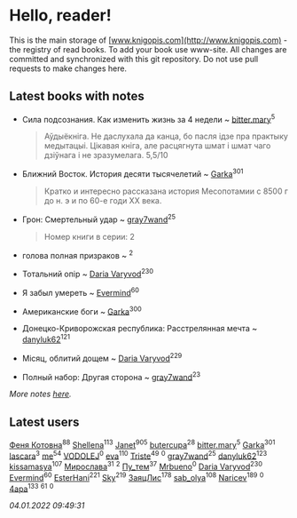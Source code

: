 # Hello, reader!
This is the main storage of [www.knigopis.com](http://www.knigopis.com) - the registry of read books.
To add your book use www-site. All changes are committed and synchronized with this git repository.
Do not use pull requests to make changes here.


## Latest books with notes
* Сила подсознания. Как изменить жизнь за 4 недели ~ [bitter.mary](users/108/108890810412612634449-google)<sup>5</sup>
    > Аўдыёкніга.
    > Не даслухала да канца, бо пасля ідзе пра практыку медытацыі. Цікавая кніга, але расцягнута шмат і шмат чаго дзіўнага і не зразумелага.
    > 5,5/10

* Ближний Восток. История десяти тысячелетий ~ [Garka](users/115/115753719718250012620-google)<sup>301</sup>
    > Кратко и интересно рассказана история Месопотамии с 8500 г до н. э и по 60-е годи XX века.

* Грон: Смертельный удар ~ [gray7wand](users/110/110080946273609412257-google)<sup>25</sup>
    > Номер книги в серии: 2

* голова полная призраков ~ [](users/101/101368518035734751027-google)<sup>2</sup>

* Тотальний опір ~ [Daria Varyvod](users/829/829893410524253-facebook)<sup>230</sup>

* Я забыл умереть ~ [Evermind](users/302/302928912-vkontakte)<sup>60</sup>

* Американские боги ~ [Garka](users/115/115753719718250012620-google)<sup>300</sup>

* Донецко-Криворожская республика: Расстрелянная мечта ~ [danyluk62](users/374/374149854-vkontakte)<sup>121</sup>

* Місяц, облитий дощем ~ [Daria Varyvod](users/829/829893410524253-facebook)<sup>229</sup>

* Полный набор: Другая сторона ~ [gray7wand](users/110/110080946273609412257-google)<sup>23</sup>


_More notes [here](latest_books_with_notes.md)._


## Latest users
[Феня Котовна](users/109/109746193906459706720-google)<sup>88</sup> 
[Shellena](users/134/13413591548892934957-mailru)<sup>113</sup> 
[Janet](users/108/108113656204404967440-google)<sup>905</sup> 
[butercupa](users/193/193697993-vkontakte)<sup>28</sup> 
[bitter.mary](users/108/108890810412612634449-google)<sup>5</sup> 
[Garka](users/115/115753719718250012620-google)<sup>301</sup> 
[lascara](users/243/2434302110035411-facebook)<sup>3</sup> 
[me](users/381/381417697-yandex)<sup>54</sup> 
[VODOLEJ](users/472/4722569524524943-facebook)<sup>0</sup> 
[eva](users/111/111656270551033014778-google)<sup>110</sup> 
[Triste](users/517/5175580462988229760-mailru)<sup>49</sup> 
[](users/110/110586684065969128396-google)<sup>0</sup> 
[gray7wand](users/110/110080946273609412257-google)<sup>25</sup> 
[danyluk62](users/374/374149854-vkontakte)<sup>123</sup> 
[kissamasya](users/684/68439978-vkontakte)<sup>107</sup> 
[Мирослава](users/106/106107989792957993574-google)<sup>31</sup> 
[](users/101/101368518035734751027-google)<sup>2</sup> 
[Пу_тем](users/344/3448154788585127-facebook)<sup>37</sup> 
[Mrbueno](users/173/1736709556538182-facebook)<sup>0</sup> 
[Daria Varyvod](users/829/829893410524253-facebook)<sup>230</sup> 
[Evermind](users/302/302928912-vkontakte)<sup>60</sup> 
[EsterHani](users/305/30558181-vkontakte)<sup>221</sup> 
[Sky](users/118/118049897850017649660-googleplus)<sup>219</sup> 
[ЗаяцЛис](users/112/112388384595246311466-google)<sup>178</sup> 
[sab_olya](users/139/139338401-vkontakte)<sup>108</sup> 
[Naricev](users/107/107090515204537133928-google)<sup>189</sup> 
[](users/117/117959961181822956584-google)<sup>0</sup> 
[4apa](users/117/117392596378069249667-google)<sup>133</sup> 
[](users/153/1537586159620888-facebook)<sup>61</sup> 
[](users/115/115553403359274237491-google)<sup>0</sup> 


_04.01.2022 09:49:31_
